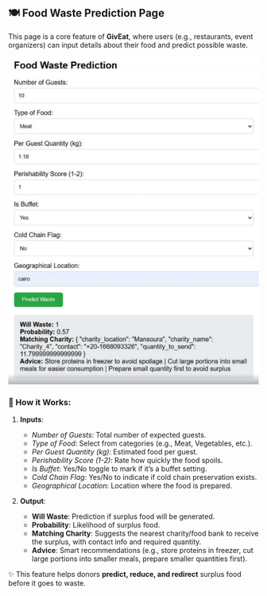 ## 🍽️ Food Waste Prediction Page  

This page is a core feature of **GivEat**, where users (e.g., restaurants, event organizers) can input details about their food and predict possible waste.  

![Food Waste Prediction](Screenshot%202025-08-30%20043333.png)

### 🔑 How it Works:  
1. **Inputs**:  
   - *Number of Guests*: Total number of expected guests.  
   - *Type of Food*: Select from categories (e.g., Meat, Vegetables, etc.).  
   - *Per Guest Quantity (kg)*: Estimated food per guest.  
   - *Perishability Score (1-2)*: Rate how quickly the food spoils.  
   - *Is Buffet*: Yes/No toggle to mark if it’s a buffet setting.  
   - *Cold Chain Flag*: Yes/No to indicate if cold chain preservation exists.  
   - *Geographical Location*: Location where the food is prepared.  

2. **Output**:  
   - **Will Waste**: Prediction if surplus food will be generated.  
   - **Probability**: Likelihood of surplus food.  
   - **Matching Charity**: Suggests the nearest charity/food bank to receive the surplus, with contact info and required quantity.  
   - **Advice**: Smart recommendations (e.g., store proteins in freezer, cut large portions into smaller meals, prepare smaller quantities first).  

✨ This feature helps donors **predict, reduce, and redirect** surplus food before it goes to waste.
